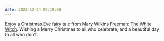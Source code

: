 ```yaml
---
date: 2023-12-24 09:19:00
---
```


Enjoy a Christmas Eve fairy tale from Mary Wilkins Freeman: [The White Witch](https://multoghost.wordpress.com/2023/12/24/the-white-witch/). Wishing a Merry Christmas to all who celebrate, and a beautiful day to all who don't.
